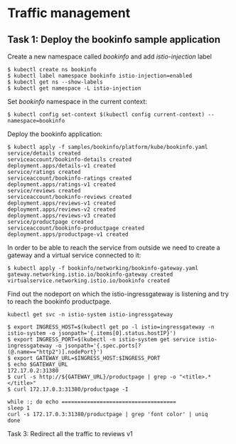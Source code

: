 # Traffic management
## Task 1: Deploy the bookinfo sample application

Create a new namespace called _bookinfo_ and add _istio-injection_ label
 
    $ kubectl create ns bookinfo
    $ kubectl label namespace bookinfo istio-injection=enabled
    $ kubectl get ns --show-labels
    $ kubectl get namespace -L istio-injection
Set _bookinfo_ namespace in the current context:

    $ kubectl config set-context $(kubectl config current-context) --namespace=bookinfo

Deploy the bookinfo application:

    $ kubectl apply -f samples/bookinfo/platform/kube/bookinfo.yaml
    service/details created
	serviceaccount/bookinfo-details created
	deployment.apps/details-v1 created
	service/ratings created
	serviceaccount/bookinfo-ratings created
	deployment.apps/ratings-v1 created
	service/reviews created
	serviceaccount/bookinfo-reviews created
	deployment.apps/reviews-v1 created
	deployment.apps/reviews-v2 created
	deployment.apps/reviews-v3 created
	service/productpage created
	serviceaccount/bookinfo-productpage created
	deployment.apps/productpage-v1 created
In order to be able to reach the service from outside we need to create a gateway and a virtual service connected
to it:

    $ kubectl apply -f bookinfo/networking/bookinfo-gateway.yaml
    gateway.networking.istio.io/bookinfo-gateway created
    virtualservice.networking.istio.io/bookinfo created

Find out the nodeport on which the istio-ingressgateway is listening and try to reach the bookinfo productpage.

    kubectl get svc -n istio-system istio-ingressgateway

    $ export INGRESS_HOST=$(kubectl get po -l istio=ingressgateway -n istio-system -o jsonpath='{.items[0].status.hostIP}')
    $ export INGRESS_PORT=$(kubectl -n istio-system get service istio-ingressgateway -o jsonpath='{.spec.ports[?(@.name=="http2")].nodePort}')
    $ export GATEWAY_URL=$INGRESS_HOST:$INGRESS_PORT
    $ echo $GATEWAY_URL
    172.17.0.2:31380
    $ curl -s http://${GATEWAY_URL}/productpage | grep -o "<title>.*</title>"
    $ curl 172.17.0.3:31380/productpage -I

    while :; do echo ====================================
    sleep 1
    curl -s 172.17.0.3:31380/productpage | grep 'font color' | uniq
    done

Task 3: Redirect all the traffic to reviews v1


